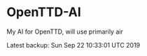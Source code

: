 # OpenTTD-AI
My AI for OpenTTD, will use primarily air

Latest backup: Sun Sep 22 10:33:01 UTC 2019

